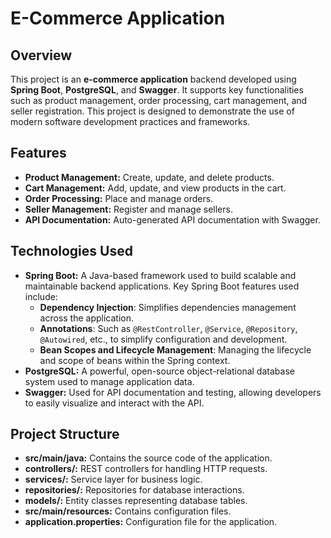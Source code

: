 # E-Commerce Application

## Overview

This project is an **e-commerce application** backend developed using **Spring Boot**, **PostgreSQL**, and **Swagger**. It supports key functionalities such as product management, order processing, cart management, and seller registration. This project is designed to demonstrate the use of modern software development practices and frameworks.

## Features

- **Product Management:** Create, update, and delete products.
- **Cart Management:** Add, update, and view products in the cart.
- **Order Processing:** Place and manage orders.
- **Seller Management:** Register and manage sellers.
- **API Documentation:** Auto-generated API documentation with Swagger.

## Technologies Used

- **Spring Boot:** A Java-based framework used to build scalable and maintainable backend applications. Key Spring Boot features used include:
  - **Dependency Injection**: Simplifies dependencies management across the application.
  - **Annotations**: Such as `@RestController`, `@Service`, `@Repository`, `@Autowired`, etc., to simplify configuration and development.
  - **Bean Scopes and Lifecycle Management**: Managing the lifecycle and scope of beans within the Spring context.
- **PostgreSQL:** A powerful, open-source object-relational database system used to manage application data.
- **Swagger:** Used for API documentation and testing, allowing developers to easily visualize and interact with the API.

## Project Structure

- **src/main/java:** Contains the source code of the application.
- **controllers/:** REST controllers for handling HTTP requests.
- **services/:** Service layer for business logic.
- **repositories/:** Repositories for database interactions.
- **models/:** Entity classes representing database tables.
- **src/main/resources:** Contains configuration files.
- **application.properties:** Configuration file for the application.
